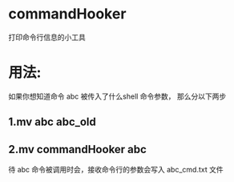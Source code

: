 # commandHooker
打印命令行信息的小工具

# 用法:
如果你想知道命令 abc 被传入了什么shell 命令参数，
那么分以下两步
## 1.mv abc abc_old
## 2.mv commandHooker abc
待 abc 命令被调用时会，接收命令行的参数会写入 abc_cmd.txt 文件
